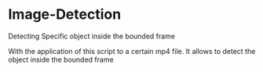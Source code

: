 # Image-Detection
Detecting Specific object inside the bounded frame


With the application of this script to a certain mp4 file. It allows to detect the object inside the bounded frame

